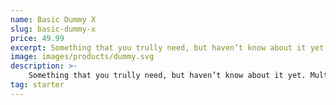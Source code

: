 ```yaml
---
name: Basic Dummy X
slug: basic-dummy-x
price: 49.99
excerpt: Something that you trully need, but haven’t know about it yet
image: images/products/dummy.svg
description: >-
    Something that you trully need, but haven’t know about it yet. Multiple winner of Community Awarads.
tag: starter
---
```

